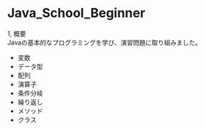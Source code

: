 # Java_School_Beginner
1, 概要  
Javaの基本的なプログラミングを学び、演習問題に取り組みました。
- 変数
- データ型
- 配列
- 演算子
- 条件分岐
- 繰り返し
- メソッド
- クラス
